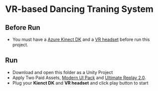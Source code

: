 # VR-based Dancing Traning System

## Before Run
- You must have a [Azure Kinect DK](https://www.microsoft.com/en-us/d/azure-kinect-dk/8pp5vxmd9nhq?activetab=pivot:overviewtab) and a [VR headset](https://www.vive.com/us/product/vive-pro2/overview/) before run this project.

## Run
- Download and open this folder as a Unity Project
- Apply Two Paid Assets, [Modern UI Pack](https://assetstore.unity.com/packages/tools/gui/modern-ui-pack-201717) and [Ultimate Replay 2.0](https://assetstore.unity.com/packages/tools/camera/ultimate-replay-2-0-178602).
- Plug your **Kienct DK** and **VR headset** and click play button to start